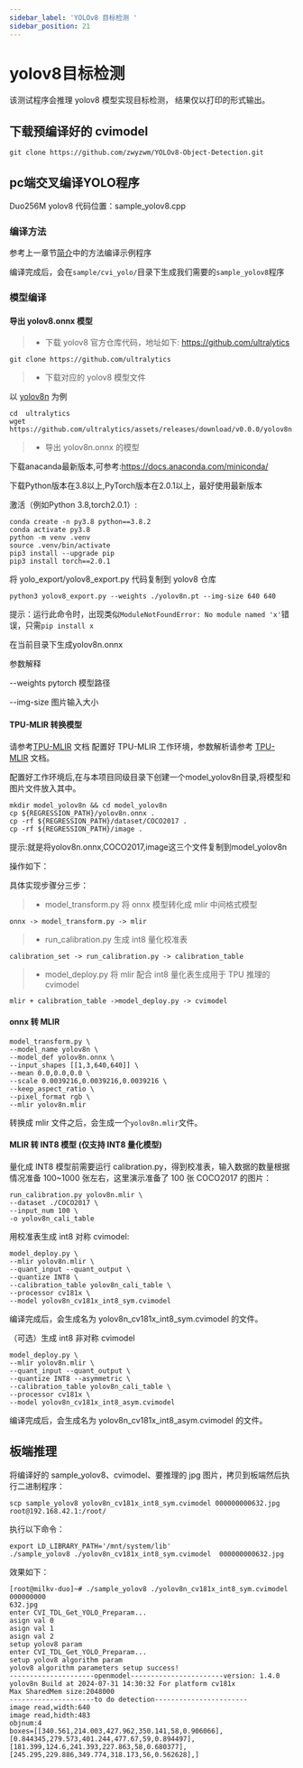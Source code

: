 ```yaml
---
sidebar_label: 'YOLOv8 目标检测 '
sidebar_position: 21
---
```


# yolov8目标检测

该测试程序会推理 yolov8 模型实现目标检测， 结果仅以打印的形式输出。

## 下载预编译好的 cvimodel

```
git clone https://github.com/zwyzwm/YOLOv8-Object-Detection.git
```

## pc端交叉编译YOLO程序

Duo256M yolov8 代码位置：sample_yolov8.cpp

### 编译方法

参考上一章节[简介](https://milkv.io/zh/docs/duo/application-development/tdl-sdk/tdl-sdk-introduction)中的方法编译示例程序

编译完成后，会在`sample/cvi_yolo/`目录下生成我们需要的`sample_yolov8`程序

### 模型编译 

#### 导出 yolov8.onnx 模型
> - 下载 yolov8 官方仓库代码，地址如下: https://github.com/ultralytics

```
git clone https://github.com/ultralytics
```

> - 下载对应的 yolov8 模型文件

以 [yolov8n](https://github.com/ultralytics/assets/releases/download/v0.0.0/yolov8n.pt) 为例

```
cd  ultralytics
wget https://github.com/ultralytics/assets/releases/download/v0.0.0/yolov8n.pt
```

> - 导出 yolov8n.onnx 的模型

下载anacanda最新版本,可参考:https://docs.anaconda.com/miniconda/

下载Python版本在3.8以上,PyTorch版本在2.0.1以上，最好使用最新版本

激活（例如Python 3.8,torch2.0.1）:

```
conda create -n py3.8 python==3.8.2
conda activate py3.8
python -m venv .venv 
source .venv/bin/activate
pip3 install --upgrade pip
pip3 install torch==2.0.1
```

将 yolo_export/yolov8_export.py 代码复制到 yolov8 仓库

```
python3 yolov8_export.py --weights ./yolov8n.pt --img-size 640 640
```

提示：运行此命令时，出现类似`ModuleNotFoundError: No module named 'x'`错误，只需`pip install x`

在当前目录下生成yolov8n.onnx

参数解释

--weights pytorch 模型路径

--img-size 图片输入大小

#### TPU-MLIR 转换模型

请参考[TPU-MLIR](https://github.com/sophgo/tpu-mlir) 文档 配置好 TPU-MLIR 工作环境，参数解析请参考 [TPU-MLIR](https://github.com/sophgo/tpu-mlir) 文档。

配置好工作环境后,在与本项目同级目录下创建一个model_yolov8n目录,将模型和图片文件放入其中。

```
mkdir model_yolov8n && cd model_yolov8n
cp ${REGRESSION_PATH}/yolov8n.onnx .
cp -rf ${REGRESSION_PATH}/dataset/COCO2017 .
cp -rf ${REGRESSION_PATH}/image .
```

提示:就是将yolov8n.onnx,COCO2017,image这三个文件复制到model_yolov8n

操作如下：

具体实现步骤分三步：

> - model_transform.py 将 onnx 模型转化成 mlir 中间格式模型

    onnx -> model_transform.py -> mlir

> - run_calibration.py 生成 int8 量化校准表

    calibration_set -> run_calibration.py -> calibration_table

> - model_deploy.py 将 mlir 配合 int8 量化表生成用于 TPU 推理的 cvimodel

    mlir + calibration_table ->model_deploy.py -> cvimodel


#### onnx 转 MLIR


```
model_transform.py \
--model_name yolov8n \
--model_def yolov8n.onnx \
--input_shapes [[1,3,640,640]] \
--mean 0.0,0.0,0.0 \
--scale 0.0039216,0.0039216,0.0039216 \
--keep_aspect_ratio \
--pixel_format rgb \
--mlir yolov8n.mlir
```

转换成 mlir 文件之后，会生成一个`yolov8n.mlir`文件。

#### MLIR 转 INT8 模型 (仅支持 INT8 量化模型)

量化成 INT8 模型前需要运行 calibration.py，得到校准表，输入数据的数量根据情况准备 100~1000 张左右，这里演示准备了 100 张 COCO2017 的图片：

```
run_calibration.py yolov8n.mlir \
--dataset ./COCO2017 \
--input_num 100 \
-o yolov8n_cali_table
```

用校准表生成 int8 对称 cvimodel:

```
model_deploy.py \
--mlir yolov8n.mlir \
--quant_input --quant_output \
--quantize INT8 \
--calibration_table yolov8n_cali_table \
--processor cv181x \
--model yolov8n_cv181x_int8_sym.cvimodel
```
编译完成后，会生成名为 yolov8n_cv181x_int8_sym.cvimodel 的文件。

（可选）生成 int8 非对称 cvimodel

```
model_deploy.py \
--mlir yolov8n.mlir \
--quant_input --quant_output \
--quantize INT8 --asymmetric \
--calibration_table yolov8n_cali_table \
--processor cv181x \
--model yolov8n_cv181x_int8_asym.cvimodel
```
编译完成后，会生成名为 yolov8n_cv181x_int8_asym.cvimodel 的文件。




## 板端推理

将编译好的 sample_yolov8、cvimodel、要推理的 jpg 图片，拷贝到板端然后执行二进制程序：

`scp sample_yolov8 yolov8n_cv181x_int8_sym.cvimodel 000000000632.jpg root@192.168.42.1:/root/`

执行以下命令：

```
export LD_LIBRARY_PATH='/mnt/system/lib'
./sample_yolov8 ./yolov8n_cv181x_int8_sym.cvimodel  000000000632.jpg 
```

效果如下：

```
[root@milkv-duo]~# ./sample_yolov8 ./yolov8n_cv181x_int8_sym.cvimodel  000000000
632.jpg
enter CVI_TDL_Get_YOLO_Preparam...
asign val 0 
asign val 1 
asign val 2 
setup yolov8 param 
enter CVI_TDL_Get_YOLO_Preparam...
setup yolov8 algorithm param 
yolov8 algorithm parameters setup success!
---------------------openmodel-----------------------version: 1.4.0
yolov8n Build at 2024-07-31 14:30:32 For platform cv181x
Max SharedMem size:2048000
---------------------to do detection-----------------------
image read,width:640
image read,hidth:483
objnum:4
boxes=[[340.561,214.003,427.962,350.141,58,0.906066],[0.844345,279.573,401.244,477.67,59,0.894497],[181.399,124.6,241.393,227.863,58,0.680377],[245.295,229.886,349.774,318.173,56,0.562628],]
```

